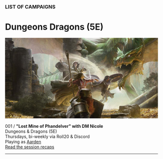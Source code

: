 ### LIST OF CAMPAIGNS

# Dungeons <i class="fab fa-d-and-d"></i> Dragons (5E)

![Image](/dnd-5e-phandelver-carousel.png)

001 / **"Lost Mine of Phandelver" with DM Nicole**
<br />Dungeons & Dragons (5E)
<br />Thursdays, bi-weekly via Roll20 & Discord
<br />Playing as [Aarden](/character)
<br />[Read the session recaps](/campaign/2021-lmop-with-dm-nicole)

---
